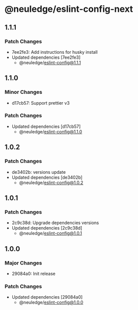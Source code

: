 # @neuledge/eslint-config-next

## 1.1.1

### Patch Changes

- 7ee2fe3: Add instructions for husky install
- Updated dependencies [7ee2fe3]
  - @neuledge/eslint-config@1.1.1

## 1.1.0

### Minor Changes

- d17cb57: Support prettier v3

### Patch Changes

- Updated dependencies [d17cb57]
  - @neuledge/eslint-config@1.1.0

## 1.0.2

### Patch Changes

- de3402b: versions update
- Updated dependencies [de3402b]
  - @neuledge/eslint-config@1.0.2

## 1.0.1

### Patch Changes

- 2c9c38d: Upgrade dependencies versions
- Updated dependencies [2c9c38d]
  - @neuledge/eslint-config@1.0.1

## 1.0.0

### Major Changes

- 29084a0: Init release

### Patch Changes

- Updated dependencies [29084a0]
  - @neuledge/eslint-config@1.0.0
